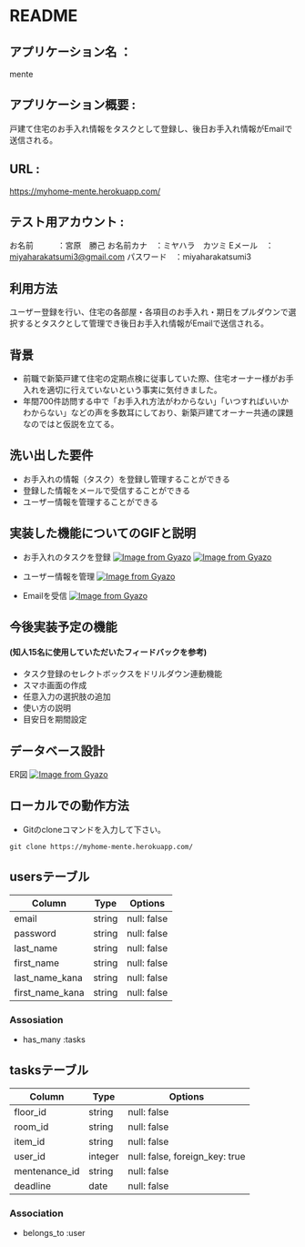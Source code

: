 # README

## アプリケーション名 ： 
mente

## アプリケーション概要 : 
戸建て住宅のお手入れ情報をタスクとして登録し、後日お手入れ情報がEmailで送信される。

## URL : 
https://myhome-mente.herokuapp.com/

## テスト用アカウント : 
お名前　　　：宮原　勝己
お名前カナ　：ミヤハラ　カツミ
Eメール　：miyaharakatsumi3@gmail.com
パスワード　：miyaharakatsumi3

## 利用方法
ユーザー登録を行い、住宅の各部屋・各項目のお手入れ・期日をプルダウンで選択するとタスクとして管理でき後日お手入れ情報がEmailで送信される。

## 背景
 - 前職で新築戸建て住宅の定期点検に従事していた際、住宅オーナー様がお手入れを適切に行えていないという事実に気付きました。
 - 年間700件訪問する中で「お手入れ方法がわからない」「いつすればいいかわからない」などの声を多数耳にしており、新築戸建てオーナー共通の課題なのではと仮説を立てる。
 

## 洗い出した要件
 - お手入れの情報（タスク）を登録し管理することができる
 - 登録した情報をメールで受信することができる
 - ユーザー情報を管理することができる

## 実装した機能についてのGIFと説明
 - お手入れのタスクを登録
 [![Image from Gyazo](https://i.gyazo.com/38e1521466aa8889178224e8180b01df.gif)](https://gyazo.com/38e1521466aa8889178224e8180b01df)
 [![Image from Gyazo](https://i.gyazo.com/9c4ab05db3b467228920e5d573a4ea15.gif)](https://gyazo.com/9c4ab05db3b467228920e5d573a4ea15)

 - ユーザー情報を管理
 [![Image from Gyazo](https://i.gyazo.com/7af7ccc8ec1d5438dfa9fbe9b193881e.gif)](https://gyazo.com/7af7ccc8ec1d5438dfa9fbe9b193881e)
 
 - Emailを受信
 [![Image from Gyazo](https://i.gyazo.com/26f18ba2130d37bbe1cc279518260c72.png)](https://gyazo.com/26f18ba2130d37bbe1cc279518260c72)

## 今後実装予定の機能 
#### (知人15名に使用していただいたフィードバックを参考)
 - タスク登録のセレクトボックスをドリルダウン連動機能
 - スマホ画面の作成
 - 任意入力の選択肢の追加
 - 使い方の説明
 - 目安日を期間設定

## データベース設計
ER図
[![Image from Gyazo](https://i.gyazo.com/645aa225abb3d954302a87b38fd8f0d9.png)](https://gyazo.com/645aa225abb3d954302a87b38fd8f0d9)

## ローカルでの動作方法
 - Gitのcloneコマンドを入力して下さい。
```
git clone https://myhome-mente.herokuapp.com/
```

## usersテーブル

| Column           | Type    | Options     |
| ---------------- | ------- | ----------- |
| email            | string  | null: false |
| password         | string  | null: false |
| last_name        | string  | null: false |
| first_name       | string  | null: false |
| last_name_kana   | string  | null: false |
| first_name_kana  | string  | null: false |

### Assosiation
 - has_many :tasks


## tasksテーブル
| Column             | Type    | Options                        |
| ------------------ | ------- | ------------------------------ |
| floor_id           | string  | null: false                    |
| room_id            | string  | null: false                    |
| item_id            | string  | null: false                    |
| user_id            | integer | null: false, foreign_key: true |
| mentenance_id      | string  | null: false                    |
| deadline           | date    | null: false                    |

### Association
- belongs_to :user
